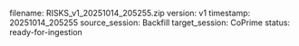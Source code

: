 filename: RISKS_v1_20251014_205255.zip
version: v1
timestamp: 20251014_205255
source_session: Backfill
target_session: CoPrime
status: ready-for-ingestion
